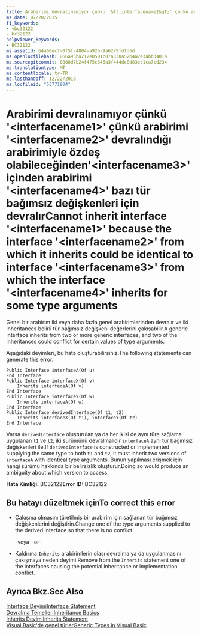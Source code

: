 ```yaml
---
title: Arabirimi devralınamıyor çünkü '&lt;interfacename1&gt;' çünkü arabirimi '&lt;interfacename2&gt;' devralındığı arabirimiyle özdeş olabileceğinden'&lt;interfacename3&gt;' içinden arabirimi '&lt;interfacename4&gt;' bazı tür bağımsız değişkenleri için devralır
ms.date: 07/20/2015
f1_keywords:
- vbc32122
- bc32122
helpviewer_keywords:
- BC32122
ms.assetid: 64a66ec7-0f5f-4804-a92b-9a6279fdfd6d
ms.openlocfilehash: 866a95ba212e0501c07a338a52b4a2e3abb3401a
ms.sourcegitcommit: 0888d7b24f475c346a3f444de8d83ec1ca7cd234
ms.translationtype: MT
ms.contentlocale: tr-TR
ms.lasthandoff: 12/22/2018
ms.locfileid: "53771904"
---
```

# <a name="cannot-inherit-interface-ltinterfacename1gt-because-the-interface-ltinterfacename2gt-from-which-it-inherits-could-be-identical-to-interface-ltinterfacename3gt-from-which-the-interface-ltinterfacename4gt-inherits-for-some-type-arguments"></a><span data-ttu-id="c1438-102">Arabirimi devralınamıyor çünkü '&lt;interfacename1&gt;' çünkü arabirimi '&lt;interfacename2&gt;' devralındığı arabirimiyle özdeş olabileceğinden'&lt;interfacename3&gt;' içinden arabirimi '&lt;interfacename4&gt;' bazı tür bağımsız değişkenleri için devralır</span><span class="sxs-lookup"><span data-stu-id="c1438-102">Cannot inherit interface '&lt;interfacename1&gt;' because the interface '&lt;interfacename2&gt;' from which it inherits could be identical to interface '&lt;interfacename3&gt;' from which the interface '&lt;interfacename4&gt;' inherits for some type arguments</span></span>
<span data-ttu-id="c1438-103">Genel bir arabirim iki veya daha fazla genel arabirimlerinden devralır ve iki inheritances belirli tür bağımsız değişkeni değerlerini çakışabilir.</span><span class="sxs-lookup"><span data-stu-id="c1438-103">A generic interface inherits from two or more generic interfaces, and two of the inheritances could conflict for certain values of type arguments.</span></span>  
  
 <span data-ttu-id="c1438-104">Aşağıdaki deyimleri, bu hata oluşturabilirsiniz.</span><span class="sxs-lookup"><span data-stu-id="c1438-104">The following statements can generate this error.</span></span>  
  
```  
Public Interface interfaceA(Of u)  
End Interface  
Public Interface interfaceX(Of v)  
    Inherits interfaceA(Of v)  
End Interface  
Public Interface interfaceY(Of w)  
    Inherits interfaceA(Of w)  
End Interface  
Public Interface derivedInterface(Of t1, t2)  
    Inherits interfaceX(Of t1), interfaceY(Of t2)  
End Interface  
```  
  
 <span data-ttu-id="c1438-105">Varsa `derivedInterface` oluşturulan ya da her ikisi de aynı türe sağlama uygulanan `t1` ve `t2`, iki sürümünü devralmalıdır `interfaceA` aynı tür bağımsız değişkenleri ile.</span><span class="sxs-lookup"><span data-stu-id="c1438-105">If `derivedInterface` is constructed or implemented supplying the same type to both `t1` and `t2`, it must inherit two versions of `interfaceA` with identical type arguments.</span></span> <span data-ttu-id="c1438-106">Bunun yapılması erişmek için hangi sürümü hakkında bir belirsizlik oluşturur.</span><span class="sxs-lookup"><span data-stu-id="c1438-106">Doing so would produce an ambiguity about which version to access.</span></span>  
  
 <span data-ttu-id="c1438-107">**Hata Kimliği:** BC32122</span><span class="sxs-lookup"><span data-stu-id="c1438-107">**Error ID:** BC32122</span></span>  
  
## <a name="to-correct-this-error"></a><span data-ttu-id="c1438-108">Bu hatayı düzeltmek için</span><span class="sxs-lookup"><span data-stu-id="c1438-108">To correct this error</span></span>  
  
-   <span data-ttu-id="c1438-109">Çakışma olmasını türetilmiş bir arabirim için sağlanan tür bağımsız değişkenlerini değiştirin.</span><span class="sxs-lookup"><span data-stu-id="c1438-109">Change one of the type arguments supplied to the derived interface so that there is no conflict.</span></span>  
  
     <span data-ttu-id="c1438-110">-veya-</span><span class="sxs-lookup"><span data-stu-id="c1438-110">-or-</span></span>  
  
-   <span data-ttu-id="c1438-111">Kaldırma `Inherits` arabirimlerin olası devralma ya da uygulanmasını çakışmaya neden deyimi.</span><span class="sxs-lookup"><span data-stu-id="c1438-111">Remove from the `Inherits` statement one of the interfaces causing the potential inheritance or implementation conflict.</span></span>  
  
## <a name="see-also"></a><span data-ttu-id="c1438-112">Ayrıca Bkz.</span><span class="sxs-lookup"><span data-stu-id="c1438-112">See Also</span></span>  
   
 [<span data-ttu-id="c1438-113">Interface Deyimi</span><span class="sxs-lookup"><span data-stu-id="c1438-113">Interface Statement</span></span>](../../visual-basic/language-reference/statements/interface-statement.md)  
 [<span data-ttu-id="c1438-114">Devralma Temelleri</span><span class="sxs-lookup"><span data-stu-id="c1438-114">Inheritance Basics</span></span>](../../visual-basic/programming-guide/language-features/objects-and-classes/inheritance-basics.md)  
 [<span data-ttu-id="c1438-115">Inherits Deyimi</span><span class="sxs-lookup"><span data-stu-id="c1438-115">Inherits Statement</span></span>](../../visual-basic/language-reference/statements/inherits-statement.md)  
 [<span data-ttu-id="c1438-116">Visual Basic'de genel türler</span><span class="sxs-lookup"><span data-stu-id="c1438-116">Generic Types in Visual Basic</span></span>](../../visual-basic/programming-guide/language-features/data-types/generic-types.md)
